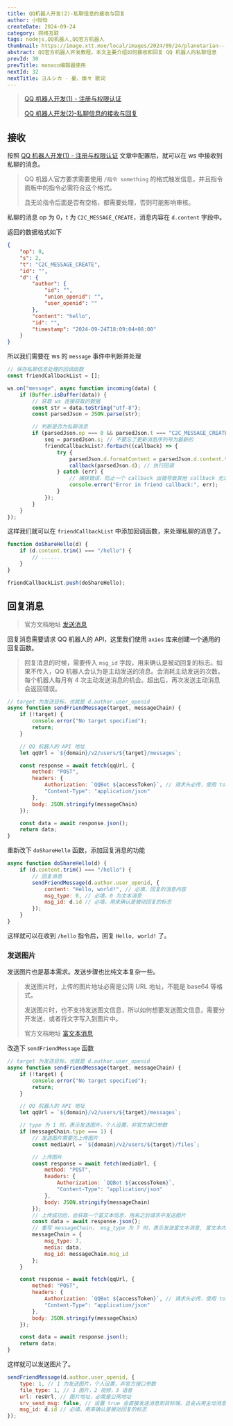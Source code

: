 ```yaml
---
title: QQ机器人开发(2)-私聊信息的接收与回复
author: 小恸恸
createDate: 2024-09-24
category: 网络互联
tags: nodejs,QQ机器人,QQ官方机器人
thumbnail: https://image.xtt.moe/local/images/2024/09/24/planetarian---.gif
abstract: QQ官方机器人开发教程，本文主要介绍如何接收和回复 QQ 机器人的私聊信息
prevId: 30
prevTitle: monaco编辑器使用
nextId: 32
nextTitle: ヨルシカ - 憂、燦々 歌词
---
```


> [QQ 机器人开发(1) - 注册与权限认证](https://xtt.moe/article/28)
>
> [QQ 机器人开发(2)-私聊信息的接收与回复](https://xtt.moe/article/31)

## 接收

按照 [QQ 机器人开发(1) - 注册与权限认证](https://xtt.moe/article/28) 文章中配置后，就可以在 ws 中接收到私聊的消息。

> QQ 机器人官方要求需要使用 `/指令 something` 的格式触发信息，并且指令面板中的指令必需符合这个格式。
>
> 且无论指令后面是否有空格，都需要处理，否则可能影响审核。

私聊的消息 op 为 0，t 为 `C2C_MESSAGE_CREATE`，消息内容在 `d.content` 字段中。

返回的数据格式如下

```json
{
	"op": 0,
	"s": 2,
	"t": "C2C_MESSAGE_CREATE",
	"id": "",
	"d": {
		"author": {
			"id": "",
			"union_openid": "",
			"user_openid": ""
		},
		"content": "hello",
		"id": "",
		"timestamp": "2024-09-24T18:09:04+08:00"
	}
}
```

所以我们需要在 ws 的 `message` 事件中判断并处理

```js
// 保存私聊信息处理的回调函数
const friendCallbackList = [];

ws.on("message", async function incoming(data) {
	if (Buffer.isBuffer(data)) {
		// 获取 ws 连接获取的数据
		const str = data.toString("utf-8");
		const parsedJson = JSON.parse(str);

		// 判断是否为私聊消息
		if (parsedJson.op === 0 && parsedJson.t === "C2C_MESSAGE_CREATE") {
			seq = parsedJson.s; // 不要忘了更新消息序列号为最新的
			friendCallbackList?.forEach((callback) => {
				try {
					parsedJson.d.formatContent = parsedJson.d.content.trimStart(); // 去除前面的空格
					callback(parsedJson.d); // 执行回调
				} catch (err) {
					// 捕获错误，防止一个 callback 出错导致其他 callback 无法执行
					console.error("Error in friend callback:", err);
				}
			});
		}
	}
});
```

这样我们就可以在 `friendCallbackList` 中添加回调函数，来处理私聊的消息了。

```js
function doShareHello(d) {
	if (d.content.trim() === "/hello") {
		// ......
	}
}

friendCallbackList.push(doShareHello);
```

## 回复消息

> 官方文档地址 [发送消息](https://bot.q.qq.com/wiki/develop/api-v2/server-inter/message/send-receive/send.html#%E5%8D%95%E8%81%8A)

回复消息需要请求 QQ 机器人的 API，这里我们使用 `axios` 库来创建一个通用的回复函数。

> 回复消息的时候，需要传入 `msg_id` 字段，用来确认是被动回复的标志。如果不传入，QQ 机器人会认为是主动发送的消息。会消耗主动发送的次数。每个机器人每月有 4 次主动发送消息的机会。超出后，再次发送主动消息会返回错误。

```js
// target 为发送目标，也就是 d.author.user_openid
async function sendFriendMessage(target, messageChain) {
	if (!target) {
		console.error("No target specified");
		return;
	}

	// QQ 机器人的 API 地址
	let qqUrl = `${domain}/v2/users/${target}/messages`;

	const response = await fetch(qqUrl, {
		method: "POST",
		headers: {
			Authorization: `QQBot ${accessToken}`, // 请求头必传，使用 token 认证, QQBot 后面有一个空格
			"Content-Type": "application/json"
		},
		body: JSON.stringify(messageChain)
	});

	const data = await response.json();
	return data;
}
```

重新改下 `doShareHello` 函数，添加回复消息的功能

```js
async function doShareHello(d) {
	if (d.content.trim() === "/hello") {
		// 回复消息
		sendFriendMessage(d.author.user_openid, {
			content: "Hello, world!", // 必填，回复的消息内容
			msg_type: 0, // 必填，0 为文本消息
			msg_id: d.id // 必填，用来确认是被动回复的标志
		});
	}
}
```

这样就可以在收到 `/hello` 指令后，回复 `Hello, world!` 了。

### 发送图片

发送图片也是基本需求。发送步骤也比纯文本复杂一些。

> 发送图片时，上传的图片地址必需是公网 URL 地址，不能是 base64 等格式。
>
> 发送图片时，也不支持发送图文信息，所以如何想要发送图文信息，需要分开发送，或者将文字写入到图片中。
>
> 官方文档地址 [富文本消息](https://bot.q.qq.com/wiki/develop/api-v2/server-inter/message/send-receive/rich-media.html#%E7%94%A8%E4%BA%8E%E5%8D%95%E8%81%8A)

改造下 `sendFriendMessage` 函数

```js
// target 为发送目标，也就是 d.author.user_openid
async function sendFriendMessage(target, messageChain) {
	if (!target) {
		console.error("No target specified");
		return;
	}

	// QQ 机器人的 API 地址
	let qqUrl = `${domain}/v2/users/${target}/messages`;

	// type 为 1 时，表示发送图片，个人设置，非官方接口参数
	if (messageChain.type === 1) {
		// 发送图片需要先上传图片
		const mediaUrl = `${domain}/v2/users/${target}/files`;

		// 上传图片
		const response = await fetch(mediaUrl, {
			method: "POST",
			headers: {
				Authorization: `QQBot ${accessToken}`,
				"Content-Type": "application/json"
			},
			body: JSON.stringify(messageChain)
		});
		// 上传成功后，会获取一个富文本信息，用来之后请求中发送图片
		const data = await response.json();
		// 重写 messageChain， msg_type 为 7 时，表示发送富文本消息, 富文本内容为上面接口返回的数据
		messageChain = {
			msg_type: 7,
			media: data,
			msg_id: messageChain.msg_id
		};
	}

	const response = await fetch(qqUrl, {
		method: "POST",
		headers: {
			Authorization: `QQBot ${accessToken}`, // 请求头必传，使用 token 认证, QQBot 后面有一个空格
			"Content-Type": "application/json"
		},
		body: JSON.stringify(messageChain)
	});

	const data = await response.json();
	return data;
}
```

这样就可以发送图片了。

```js
sendFriendMessage(d.author.user_openid, {
	type: 1, // 1 为发送图片，个人设置，非官方接口参数
	file_type: 1, // 1 图片，2 视频，3 语音
	url: resUrl, // 图片地址，必需是公网地址
	srv_send_msg: false, // 设置 true 会直接发送消息到目标端，且会占用主动消息频次，所以必需设置为 false
	msg_id: d.id // 必填，用来确认是被动回复的标志
});
```
